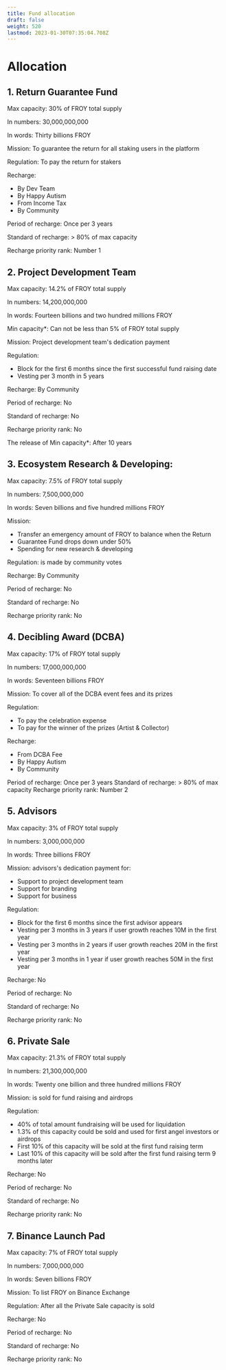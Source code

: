 ```yaml
---
title: Fund allocation
draft: false
weight: 520
lastmod: 2023-01-30T07:35:04.708Z
---
```

# Allocation
## 1. Return Guarantee Fund
Max capacity:			30% of FROY total supply

In numbers:			30,000,000,000

In words:			Thirty billions FROY

Mission:			To guarantee the return for all staking users in the platform

Regulation:			To pay the return for stakers

Recharge: 		
* By Dev Team
* By Happy Autism
* From Income Tax
* By Community

Period of recharge:		Once per 3 years

Standard of recharge:		> 80% of max capacity

Recharge priority rank:		Number 1
## 2. Project Development Team
Max capacity:			14.2% of FROY total supply

In numbers:			14,200,000,000

In words:			Fourteen billions and two hundred millions FROY

Min capacity*:			Can not be less than 5% of FROY total supply	

Mission:			Project development team's dedication payment

Regulation:		
* Block for the first 6 months since the first successful fund raising date
* Vesting per 3 month in 5 years

Recharge:			By Community

Period of recharge:		No

Standard of recharge:		No

Recharge priority rank:		No

The release of Min capacity*:	After 10 years
## 3. Ecosystem Research & Developing:
Max capacity:			7.5% of FROY total supply

In numbers:			7,500,000,000

In words:			Seven billions and five hundred millions FROY

Mission: 			
* Transfer an emergency amount of FROY to balance when the Return
* Guarantee Fund drops down under 50%
* Spending for new research & developing

Regulation:			is made by community votes

Recharge:			By Community	

Period of recharge:		No

Standard of recharge:		No

Recharge priority rank:		No
## 4. Decibling Award (DCBA)
Max capacity:			17% of FROY total supply

In numbers:			17,000,000,000

In words:			Seventeen billions FROY

Mission:			To cover all of the DCBA event fees and its prizes

Regulation:			
* To pay the celebration expense
* To pay for the winner of the prizes (Artist & Collector)

Recharge:			
* From DCBA Fee
* By Happy Autism
* By Community

Period of recharge:		Once per 3 years
Standard of recharge:		> 80% of max capacity
Recharge priority rank:		Number 2
## 5. Advisors
Max capacity:			3% of FROY total supply

In numbers:			3,000,000,000

In words:			Three billions FROY

Mission: advisors's dedication payment for:
* Support to project development team
* Support for branding
* Support for business

Regulation:
* Block for the first 6 months since the first advisor appears
* Vesting per 3 months in 3 years if user growth reaches 10M in the first year	
* Vesting per 3 months in 2 years if user growth reaches 20M in the first year
* Vesting per 3 months in 1 year if user growth reaches 50M in the first year	

Recharge:			No

Period of recharge:		No

Standard of recharge:		No

Recharge priority rank:		No
## 6. Private Sale
Max capacity:			21.3% of FROY total supply

In numbers:			21,300,000,000

In words:			Twenty one billion and three hundred millions FROY

Mission:			is sold for fund raising and airdrops

Regulation:			
* 40% of total amount fundraising will be used for liquidation
* 1.3% of this capacity could be sold and used for first angel investors or airdrops
* First 10% of this capacity will be sold at the first fund raising term
* Last 10% of this capacity will be sold after the first fund raising term 9 months later

Recharge: No

Period of recharge: No

Standard of recharge: No

Recharge priority rank: No
## 7. Binance Launch Pad
Max capacity:			7% of FROY total supply

In numbers:			7,000,000,000

In words: 			Seven billions FROY

Mission:			To list FROY on Binance Exchange

Regulation:			After all the Private Sale capacity is sold

Recharge:			No

Period of recharge:		No

Standard of recharge:		No

Recharge priority rank:		No
